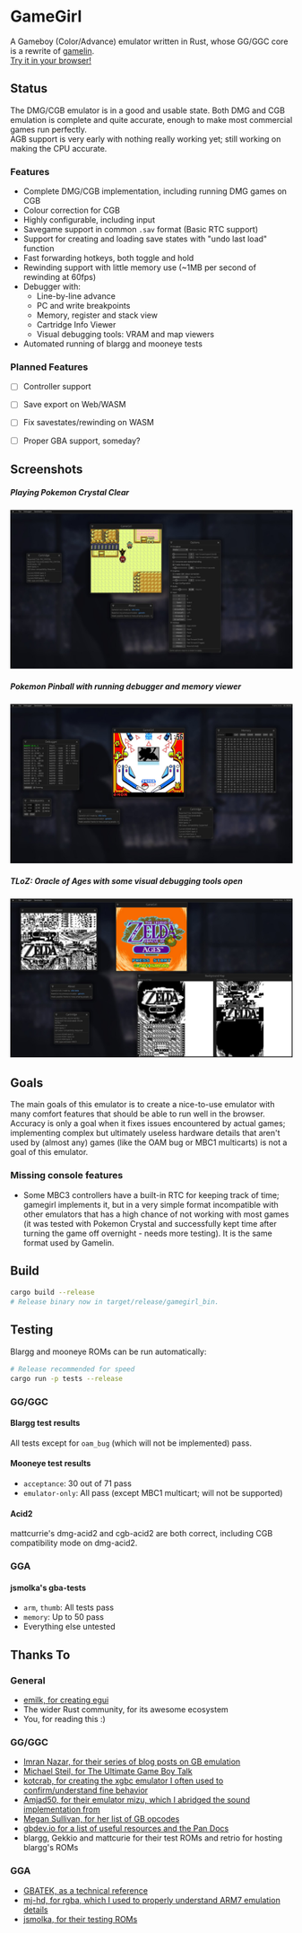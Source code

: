 # GameGirl
A Gameboy (Color/Advance) emulator written in Rust, whose GG/GGC core is a rewrite of 
[gamelin](https://git.angm.xyz/ellie/gamelin).  
[Try it in your browser!](https://gamegirl.angm.xyz)


## Status
The DMG/CGB emulator is in a good and usable state. Both DMG and CGB emulation is complete and quite accurate, 
enough to make most commercial games run perfectly.  
AGB support is very early with nothing really working yet; still working on making the CPU accurate.

### Features
- Complete DMG/CGB implementation, including running DMG games on CGB
- Colour correction for CGB
- Highly configurable, including input
- Savegame support in common `.sav` format (Basic RTC support)
- Support for creating and loading save states with "undo last load" function
- Fast forwarding hotkeys, both toggle and hold
- Rewinding support with little memory use (~1MB per second of rewinding at 60fps)
- Debugger with:
    - Line-by-line advance
    - PC and write breakpoints
    - Memory, register and stack view
    - Cartridge Info Viewer
    - Visual debugging tools: VRAM and map viewers
- Automated running of blargg and mooneye tests

### Planned Features
- [ ] Controller support
- [ ] Save export on Web/WASM
- [ ] Fix savestates/rewinding on WASM
- [ ] Proper GBA support, someday?


## Screenshots
##### Playing Pokemon Crystal Clear
![Gamegirl playing Pokemon Crystal Clear](img/1.jpg)
##### Pokemon Pinball with running debugger and memory viewer
![Gamegirl playing Pokemon Pinball](img/2.jpg)
##### TLoZ: Oracle of Ages with some visual debugging tools open
![Gamegirl playing Oracle of Ages](img/3.jpg)


## Goals
The main goals of this emulator is to create a nice-to-use emulator with many comfort features that should be able
to run well in the browser. Accuracy is only a goal when it fixes issues encountered
by actual games; implementing complex but ultimately useless hardware details that aren't used by (almost any) games
(like the OAM bug or MBC1 multicarts) is not a goal of this emulator.

### Missing console features
- Some MBC3 controllers have a built-in RTC for keeping track of time; gamegirl implements it,
  but in a very simple format incompatible with other emulators that has a high chance of
  not working with most games (it was tested with Pokemon Crystal and successfully kept time
  after turning the game off overnight - needs more testing).
  It is the same format used by Gamelin.


## Build
``` bash
cargo build --release
# Release binary now in target/release/gamegirl_bin.
```


## Testing
Blargg and mooneye ROMs can be run automatically:
```bash
# Release recommended for speed
cargo run -p tests --release
```

### GG/GGC
#### Blargg test results
All tests except for `oam_bug` (which will not be implemented) pass.
#### Mooneye test results
- `acceptance`: 30 out of 71 pass
- `emulator-only`: All pass (except MBC1 multicart; will not be supported)
#### Acid2
mattcurrie's dmg-acid2 and cgb-acid2 are both correct, including CGB compatibility mode on dmg-acid2.

### GGA
#### jsmolka's gba-tests
- `arm`, `thumb`: All tests pass
- `memory`: Up to 50 pass
- Everything else untested


## Thanks To
### General
- [emilk, for creating egui](https://github.com/emilk/egui)
- The wider Rust community, for its awesome ecosystem
- You, for reading this :)

### GG/GGC
- [Imran Nazar, for their series of blog posts on GB emulation](http://imrannazar.com/GameBoy-Emulation-in-JavaScript:-The-CPU)
- [Michael Steil, for The Ultimate Game Boy Talk](https://media.ccc.de/v/33c3-8029-the_ultimate_game_boy_talk)
- [kotcrab, for creating the xgbc emulator I often used to confirm/understand fine behavior](https://github.com/kotcrab/xgbc)
- [Amjad50, for their emulator mizu, which I abridged the sound implementation from](https://github.com/Amjad50/mizu/)
- [Megan Sullivan, for her list of GB opcodes](https://meganesulli.com/blog/game-boy-opcodes)
- [gbdev.io for a list of useful resources and the Pan Docs](https://gbdev.io)
- blargg, Gekkio and mattcurie for their test ROMs and retrio for hosting blargg's ROMs

### GGA
- [GBATEK, as a technical reference](https://problemkaputt.de/gbatek.htm)
- [mj-hd, for rgba, which I used to properly understand ARM7 emulation details](https://github.com/mj-hd/rgba/)
- [jsmolka, for their testing ROMs](https://github.com/jsmolka/gba-tests)